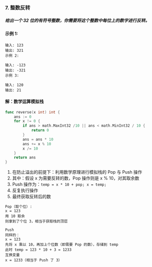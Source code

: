 ### 7. 整数反转
 
##### 给出一个 32 位的有符号整数，你需要将这个整数中每位上的数字进行反转。
#### 示例 1:
```
输入: 123
输出: 321
示例 2:
        
输入: -123
输出: -321
示例 3:
 
输入: 120
输出: 21
```

#### 解：数学运算模拟栈

```go
func reverse(x int) int {
	ans := 0
	for x != 0 {
		if ans > math.MaxInt32 /10 || ans < math.MinInt32 / 10 {
			return 0
		}
		ans = ans * 10
		ans += x % 10
		x /= 10
	}
	return ans
}
```
1. 在防止溢出的前提下：利用数学原理进行模拟栈的 Pop 与 Push 操作
2. 其中：假设 x 为需要反转的数，Pop 操作则是 x % 10，对其取余数
3. Push 操作为：``temp = x * 10 + pop; x = temp;``
4. 反复执行操作
5. 最终获取反转后的数
```
Pop（取个位）: 
x = 123
用 10 取余
则拿到了个位 3，相当于获取栈的顶层

Push
同样的：
x = 123
先将 x 乘以 10，再加上个位数（即需要 Pop 的数），存储到 temp 
此时 temp = 123 * 10 + 3 = 1233
互换变量
x = 1233（相当于 Push 了 3）
```